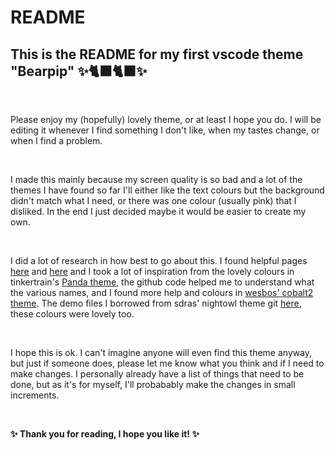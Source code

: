 # README
## This is the README for my first vscode theme "Bearpip" ✨🐈‍⬛🐈‍⬛✨

&nbsp;  

Please enjoy my (hopefully) lovely theme, or at least I hope you do. I will be editing it whenever I find something I don't like, when my tastes change, or when I find a problem.  

&nbsp;  

I made this mainly because my screen quality is so bad and a lot of the themes I have found so far I'll either like the text colours but the background didn't match what I need, or there was one colour (usually pink) that I disliked. In the end I just decided maybe it would be easier to create my own.  

&nbsp;  

I did a lot of research in how best to go about this. I found helpful pages [here](https://css-tricks.com/creating-a-vs-code-theme/ "Creating a VS Code Theme") and [here](https://medium.com/wearelaika/vscode-create-your-own-custom-theme-extension-96c67bd753f6 "VSCode: Create your own custom theme extension") and I took a lot of inspiration from the lovely colours in tinkertrain's [Panda theme](https://github.com/tinkertrain/panda-syntax-vscode "Github link to Panda theme"), the github code helped me to understand what the various names, and I found more help and colours in [wesbos' cobalt2 theme](https://github.com/wesbos/cobalt2-vscode "Github link to cobalt2 theme"). The demo files I borrowed from sdras' nightowl theme git [here](https://github.com/sdras/night-owl-vscode-theme "Github link to nightowl theme"), these colours were lovely too.  

&nbsp;  

I hope this is ok. I can't imagine anyone will even find this theme anyway, but just if someone does, please let me know what you think and if I need to make changes. I personally already have a list of things that need to be done, but as it's for myself, I'll probabably make the changes in small increments.

&nbsp;  

**✨ Thank you for reading, I hope you like it! ✨**
 
